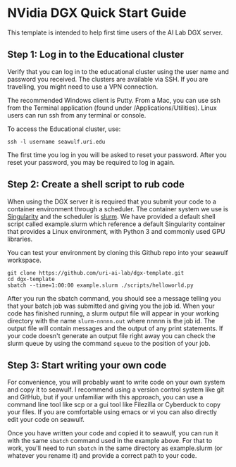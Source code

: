# NVidia DGX Quick Start Guide
This template is intended to help first time users of the AI Lab DGX server.

## Step 1: Log in to the Educational cluster
Verify that you can log in to the educational cluster using the user name and
password you received. The clusters are available via SSH. If you are
travelling, you might need to use a VPN connection.

The recommended Windows client is Putty. From a Mac, you can use ssh from the
Terminal application (found under /Applications/Utilities). Linux users can run
ssh from any terminal or console.

To access the Educational cluster, use:

```
ssh -l username seawulf.uri.edu
```

The first time you log in you will be asked to reset your password. After you reset your password, you may be required to log in again.

## Step 2: Create a shell script to rub code
When using the DGX server it is required that you submit your code to a container environment through a scheduler. The container system we use is [Singularity](https://www.sylabs.io/guides/3.0/user-guide/) and the scheduler is [slurm](https://slurm.schedmd.com/). We have provided a default shell script called example.slurm which reference a default Singularity container that provides a Linux environment, with Python 3 and commonly used GPU libraries.  

You can test your environment by cloning this Github repo into your seawulf workspace.

```
git clone https://github.com/uri-ai-lab/dgx-template.git
cd dgx-template
sbatch --time=1:00:00 example.slurm ./scripts/helloworld.py
```
After you run the sbatch command, you should see a message telling you that your batch job was submitted and giving you the job id. When your code has finished running, a slurm output file will appear in your working directory with the name ```slurm-nnnnn.out``` where nnnnn is the job id. The output file will contain messages and the output of any print statements. If your code doesn't generate an output file right away you can check the slurm queue by using the command ```squeue``` to the position of your job.

## Step 3: Start writing your own code
For convenience, you will probably want to write code on your own system and copy it to seawulf. I recommend using a version control system like git and GitHub, but if your unfamiliar with this approach, you can use a command line tool like scp or a gui tool like Filezilla or Cyberduck to copy your files. If you are comfortable using emacs or vi you can also directly edit your code on seawulf.  

Once you have written your code and copied it to seawulf, you can run it with the same ```sbatch``` command used in the example above. For that to work, you'll need to run ```sbatch``` in the same directory as example.slurm (or whatever you rename it) and provide a correct path to your code.  



